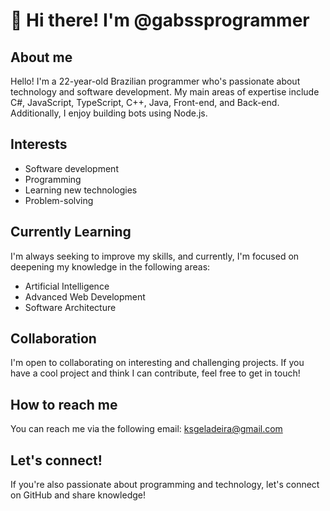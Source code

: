 # 👋 Hi there! I'm @gabssprogrammer

## About me
Hello! I'm a 22-year-old Brazilian programmer who's passionate about technology and software development. My main areas of expertise include C#, JavaScript, TypeScript, C++, Java, Front-end, and Back-end. Additionally, I enjoy building bots using Node.js.

## Interests
- Software development
- Programming
- Learning new technologies
- Problem-solving

## Currently Learning
I'm always seeking to improve my skills, and currently, I'm focused on deepening my knowledge in the following areas:
- Artificial Intelligence
- Advanced Web Development
- Software Architecture

## Collaboration
I'm open to collaborating on interesting and challenging projects. If you have a cool project and think I can contribute, feel free to get in touch!

## How to reach me
You can reach me via the following email: ksgeladeira@gmail.com

## Let's connect!
If you're also passionate about programming and technology, let's connect on GitHub and share knowledge!



<!---
gabssprogrammer/gabssprogrammer is a ✨ special ✨ repository because its `README.md` (this file) appears on your GitHub profile.
You can click the Preview link to take a look at your changes.
--->
